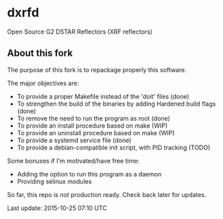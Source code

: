 # dxrfd
Open Source G2 DSTAR Reflectors (XRF reflectors)

## About this fork
The purpose of this fork is to repackage properly this software.

The major objectives are:
 * To provide a proper Makefile instead of the 'doit' files (done)
 * To strengthen the build of the binaries by adding Hardened build flags (done)
 * To remove the need to run the program as root (done)
 * To provide an install procedure based on make (WIP)
 * To provide an uninstall procedure based on make (WIP)
 * To provide a systemd service file (done)
 * To provide a debian-compatible init script, with PID tracking (TODO)

Some bonuses if I'm motivated/have free time:
 * Adding the option to run this program as a daemon
 * Providing selinux modules 

So far, this repo is _not_ production ready. Check back later for updates.

Last update: 2015-10-25 07:10 UTC

